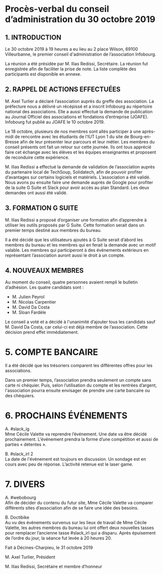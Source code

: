 # Procès-verbal du conseil d’administration du 30 octobre 2019

## 1. INTRODUCTION
Le 30 octobre 2019 à 19 heures a eu lieu au 2 place Wilson, 69100 Villeurbanne, le premier conseil d'administration de l’association Infobourg.

La réunion a été présidée par M. Ilias Redissi, Secrétaire. La réunion fut enregistrée afin de faciliter la prise de note. La liste complète des participants est disponible en annexe.

## 2. RAPPEL DE ACTIONS EFFECTUÉES
M. Axel Turlier a déclaré l’association auprès du greffe des association. La préfecture nous a délivré un récépissé et a inscrit Infobourg au répertoire national des associations. Elle a aussi effectué la demande de publication au Journal Officiel des associations et fondations d’entreprise (JOAFE). Infobourg fut publié au JOAFE le 10 octobre 2019.

Le 18 octobre, plusieurs de nos membres sont allés participer à une après-midi de rencontre avec les étudiants de l’IUT Lyon 1 du site de Bourg-en-Bresse afin de leur présenter leur parcours et leur métier. Les membres du conseil présents ont fait un retour sur cette journée. Ils ont tous apprécié faire cet échange avec les élèves et les équipes enseignantes et proposent de reconduire cette expérience.

M. Ilias Redissi a effectué la demande de validation de l’association auprès du partenaire local de TechSoup, Solidatech, afin de pouvoir profiter d’avantages sur certains logiciels et matériels. L’association a été validé. Nous avons pu ensuite faire une demande auprès de Google pour profiter de la suite G Suite et Slack pour avoir accès au plan Standard. Les deux demandes ont aussi été validé.

## 3. FORMATION G SUITE
M. Ilias Redissi a proposé d’organiser une formation afin d’apprendre à utiliser les outils proposés par G Suite. Cette formation serait dans un premier temps destiné aux membres du bureau.

Il a été décidé que les utilisateurs ajoutés à G Suite serait d’abord les membres du bureau et les membres qui en ferait la demande avec un motif valable. Les membres qui participeront à des
événements extérieurs en représentant l’association auront aussi le droit à un compte.

## 4. NOUVEAUX MEMBRES
Au moment du conseil, quatre personnes avaient rempli le bulletin d’adhésion. Les quatre
candidats sont :

- M. Julien Peyrol
- M. Nicolas Carpentier
- M. David Da Costa
- M. Sloan Fardèle

Le conseil a voté et a décidé à l'unanimité d’ajouter tous les candidats sauf M. David Da Costa, car celui-ci est déjà membre de l’association. Cette décision prend effet immédiatement. 

# 5. COMPTE BANCAIRE
Il a été décidé que les trésoriers comparent les différentes offres pour les associations.

Dans un premier temps, l’association prendra seulement un compte sans carte ni chéquier. Puis, selon l’utilisation du compte et les rentrées d’argent, l'association pourra ensuite envisager de
prendre une carte bancaire ou des chéquiers.

# 6. PROCHAINS ÉVÉNEMENTS
A. #slack_ig\
Mme Cécile Valette va reprendre l’événement. Une date va être décidé prochainement. L'événement prendra la forme d’une compétition et aussi de parties « détentes ».

B. #slack_irl 2\
La date de l'événement est toujours en discussion. Un sondage est en cours avec peu de réponse. L’activité retenue est le laser game.

# 7. DIVERS
A. #webobourg\
Afin de décider du contenu du futur site, Mme Cécile Valette va comparer différents sites
d’association afin de se faire une idée des besoins.

B. Doctibike\
Au vu des événements survenus sur les lieux de travail de Mme Cécile Valette, les autres membres du bureau lui ont offert deux nouvelles tasses pour remplacer l’ancienne tasse #slack_irl
qui a disparu. Après épuisement de l’ordre du jour, la séance fut levée à 20 heures 20.

Fait à Décines-Charpieu, le 31 octobre 2019

M. Axel Turlier, Président

M. Ilias Redissi, Secrétaire et membre d’honneur